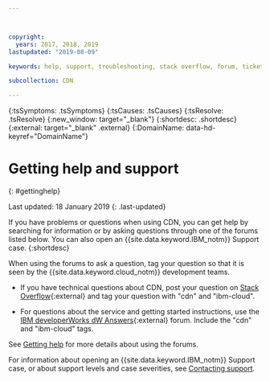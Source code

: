```yaml
---



copyright:
  years: 2017, 2018, 2019
lastupdated: "2019-08-09"

keywords: help, support, troubleshooting, stack overflow, forum, ticket, case, questions

subcollection: CDN

---
```


{:tsSymptoms: .tsSymptoms}
{:tsCauses: .tsCauses}
{:tsResolve: .tsResolve}
{:new_window: target="_blank"}
{:shortdesc: .shortdesc}
{:external: target="_blank" .external}
{:DomainName: data-hd-keyref="DomainName"}


# Getting help and support
{: #gettinghelp}

Last updated: 18 January 2019
{: .last-updated}

If you have problems or questions when using CDN, you can get help by searching for information or by asking questions through one of the forums listed below. You can also open an {{site.data.keyword.IBM_notm}} Support case.
{:shortdesc}

When using the forums to ask a question, tag your question so that it is seen by the {{site.data.keyword.cloud_notm}} development teams.

* If you have technical questions about CDN, post your question on [Stack Overflow](https://stackoverflow.com/search?q=cdn+ibm-cloud){:external} and tag your question with "cdn" and "ibm-cloud".

* For questions about the service and getting started instructions, use the [IBM developerWorks dW Answers](https://developer.ibm.com/answers/topics/cdn.html?smartspace=bluemix){:external} forum. Include the  "cdn" and "ibm-cloud" tags.

See [Getting help](/docs/get-support?topic=get-support-getting-customer-support#using-avatar) for more details about using the forums.

For information about opening an {{site.data.keyword.IBM_notm}} Support case, or about support levels and case severities, see [Contacting support](/docs/get-support?topic=get-support-getting-customer-support).
